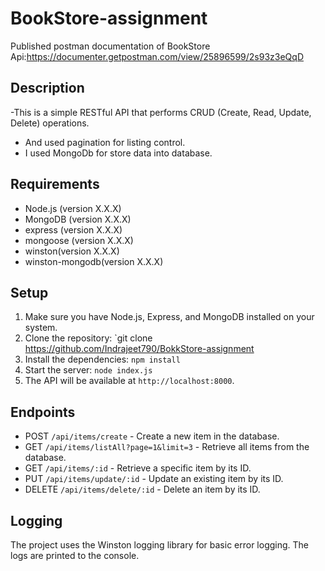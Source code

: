 # BookStore-assignment

Published postman documentation of BookStore Api:https://documenter.getpostman.com/view/25896599/2s93z3eQqD

## Description

-This is a simple RESTful API that performs CRUD (Create, Read, Update, Delete) operations.

- And used pagination for listing control.
- I used MongoDb for store data into database.

## Requirements

- Node.js (version X.X.X)
- MongoDB (version X.X.X)
- express (version X.X.X)
- mongoose (version X.X.X)
- winston(version X.X.X)
- winston-mongodb(version X.X.X)

## Setup

1. Make sure you have Node.js, Express, and MongoDB installed on your system.
2. Clone the repository: `git clone https://github.com/Indrajeet790/BokkStore-assignment
3. Install the dependencies: `npm install`
4. Start the server: `node index.js`
5. The API will be available at `http://localhost:8000`.

## Endpoints

- POST `/api/items/create` - Create a new item in the database.
- GET `/api/items/listAll?page=1&limit=3` - Retrieve all items from the database.
- GET `/api/items/:id` - Retrieve a specific item by its ID.
- PUT `/api/items/update/:id` - Update an existing item by its ID.
- DELETE `/api/items/delete/:id` - Delete an item by its ID.

## Logging

The project uses the Winston logging library for basic error logging. The logs are printed to the console.
